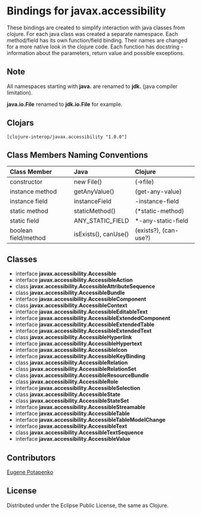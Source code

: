 # Bindings for javax.accessibility

These bindings are created to simplify interaction with java classes from clojure.
For each java class was created a separate namespace.
Each method/field has its own function/field binding.
Their names are changed for a more native look in the clojure code. Each function has docstring - information about the parameters, return value and possible exceptions.

## Note

All namespaces starting with **java.** are renamed to **jdk.** (java compiler limitation). 

**java.io.File** renamed to **jdk.io.File** for example. 




## Clojars

```
[clojure-interop/javax.accessibility "1.0.0"]
```

## Class Members Naming Conventions

| Class Member | Java | Clojure |
|:--|:--|:--|
| constructor | new File() | (->file) |
| instance method | getAnyValue() | (get-any-value) |
| instance field | instanceField | -instance-field |
| static method | staticMethod() | (*static-method) |
| static field | ANY_STATIC_FIELD | *-any-static-field |
| boolean field/method | isExists(), canUse() | (exists?), (can-use?) |

## Classes

- interface **javax.accessibility.Accessible**
- interface **javax.accessibility.AccessibleAction**
- class **javax.accessibility.AccessibleAttributeSequence**
- class **javax.accessibility.AccessibleBundle**
- interface **javax.accessibility.AccessibleComponent**
- class **javax.accessibility.AccessibleContext**
- interface **javax.accessibility.AccessibleEditableText**
- interface **javax.accessibility.AccessibleExtendedComponent**
- interface **javax.accessibility.AccessibleExtendedTable**
- interface **javax.accessibility.AccessibleExtendedText**
- class **javax.accessibility.AccessibleHyperlink**
- interface **javax.accessibility.AccessibleHypertext**
- interface **javax.accessibility.AccessibleIcon**
- interface **javax.accessibility.AccessibleKeyBinding**
- class **javax.accessibility.AccessibleRelation**
- class **javax.accessibility.AccessibleRelationSet**
- class **javax.accessibility.AccessibleResourceBundle**
- class **javax.accessibility.AccessibleRole**
- interface **javax.accessibility.AccessibleSelection**
- class **javax.accessibility.AccessibleState**
- class **javax.accessibility.AccessibleStateSet**
- interface **javax.accessibility.AccessibleStreamable**
- interface **javax.accessibility.AccessibleTable**
- interface **javax.accessibility.AccessibleTableModelChange**
- interface **javax.accessibility.AccessibleText**
- class **javax.accessibility.AccessibleTextSequence**
- interface **javax.accessibility.AccessibleValue**

## Contributors

[Eugene Potapenko](https://github.com/potapenko/)

## License

Distributed under the Eclipse Public License, the same as Clojure.
